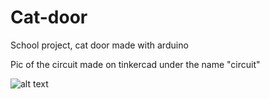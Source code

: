 # Cat-door
School project, cat door made with arduino

Pic of the circuit made on tinkercad under the name "circuit"

![alt text](https://ibb.co/cHP2wS)

